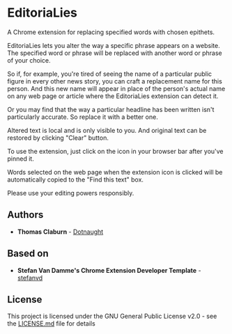 # EditoriaLies

A Chrome extension for replacing specified words with chosen epithets.

EditoriaLies lets you alter the way a specific phrase appears on a website. The specified word or phrase will be replaced with another word or phrase of your choice. 

So if, for example, you're tired of seeing the name of a particular public figure in every other news story, you can craft a replacement name for this person. And this new name will appear in place of the person's actual name on any web page or article where the EditoriaLies extension can detect it.

Or you may find that the way a particular headline has been written isn't particularly accurate. So replace it with a better one.

Altered text is local and is only visible to you. And original text can be restored by clicking "Clear" button.

To use the extension, just click on the icon in your browser bar after you've pinned it. 

Words selected on the web page when the extension icon is clicked will be automatically copied to the "Find this text" box.

Please use your editing powers responsibly.

## Authors

- **Thomas Claburn** - [Dotnaught](https://github.com/Dotnaught)

## Based on 

- **Stefan Van Damme's Chrome Extension Developer Template** - [stefanvd](https://github.com/stefanvd/browser-extension-starter-template/)

## License

This project is licensed under the GNU General Public
License v2.0 - see the [LICENSE.md](LICENSE) file for details
